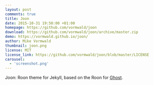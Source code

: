 ```yaml
---
layout: post
comments: true
title: Joon
date: 2015-10-31 19:50:00 +01:00
homepage: https://github.com/vormwald/joon
download: https://github.com/vormwald/joon/archive/master.zip
demo: https://vormwald.github.io/joon/
author: Mike Vormwald
thumbnail: joon.png
license: MIT
license_link: https://github.com/vormwald/joon/blob/master/LICENSE
carousel:
  - 'screenshot.png'
---
```


Joon: Roon theme for Jekyll, based on the Roon for [Ghost](https://github.com/tryghost/roon/).
